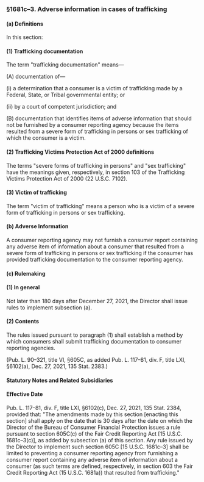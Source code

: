 ### §1681c–3. Adverse information in cases of trafficking ###

#### (a) Definitions ####

In this section:

#### (1) Trafficking documentation ####

The term "trafficking documentation" means—

(A) documentation of—

(i) a determination that a consumer is a victim of trafficking made by a Federal, State, or Tribal governmental entity; or

(ii) by a court of competent jurisdiction; and

(B) documentation that identifies items of adverse information that should not be furnished by a consumer reporting agency because the items resulted from a severe form of trafficking in persons or sex trafficking of which the consumer is a victim.

#### (2) Trafficking Victims Protection Act of 2000 definitions ####

The terms "severe forms of trafficking in persons" and "sex trafficking" have the meanings given, respectively, in section 103 of the Trafficking Victims Protection Act of 2000 (22 U.S.C. 7102).

#### (3) Victim of trafficking ####

The term "victim of trafficking" means a person who is a victim of a severe form of trafficking in persons or sex trafficking.

#### (b) Adverse Information ####

A consumer reporting agency may not furnish a consumer report containing any adverse item of information about a consumer that resulted from a severe form of trafficking in persons or sex trafficking if the consumer has provided trafficking documentation to the consumer reporting agency.

#### (c) Rulemaking ####

#### (1) In general ####

Not later than 180 days after December 27, 2021, the Director shall issue rules to implement subsection (a).

#### (2) Contents ####

The rules issued pursuant to paragraph (1) shall establish a method by which consumers shall submit trafficking documentation to consumer reporting agencies.

(Pub. L. 90–321, title VI, §605C, as added Pub. L. 117–81, div. F, title LXI, §6102(a), Dec. 27, 2021, 135 Stat. 2383.)

#### **Statutory Notes and Related Subsidiaries** ####

#### Effective Date ####

Pub. L. 117–81, div. F, title LXI, §6102(c), Dec. 27, 2021, 135 Stat. 2384, provided that: "The amendments made by this section [enacting this section] shall apply on the date that is 30 days after the date on which the Director of the Bureau of Consumer Financial Protection issues a rule pursuant to section 605C(c) of the Fair Credit Reporting Act [15 U.S.C. 1681c–3(c)], as added by subsection (a) of this section. Any rule issued by the Director to implement such section 605C [15 U.S.C. 1681c–3] shall be limited to preventing a consumer reporting agency from furnishing a consumer report containing any adverse item of information about a consumer (as such terms are defined, respectively, in section 603 the Fair Credit Reporting Act (15 U.S.C. 1681a)) that resulted from trafficking."